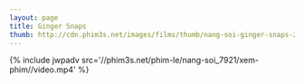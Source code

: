 ```yaml
---
layout: page
title: Ginger Snaps
thumb: http://cdn.phim3s.net/images/films/thumb/nang-soi-ginger-snaps-2000.jpg
---
```

{% include jwpadv src='//phim3s.net/phim-le/nang-soi_7921/xem-phim//video.mp4' %}